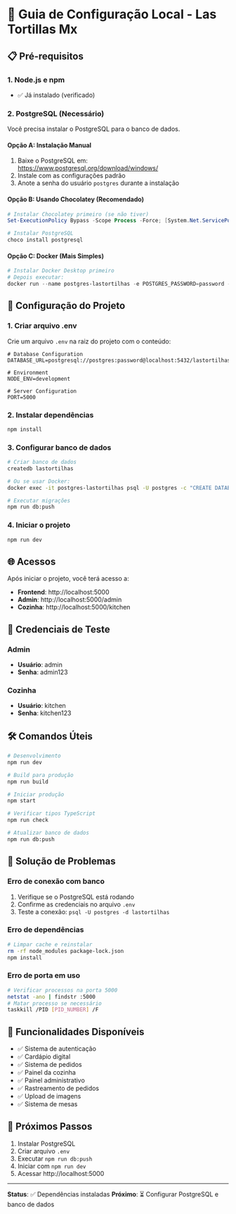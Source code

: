 # 🚀 Guia de Configuração Local - Las Tortillas Mx

## 📋 Pré-requisitos

### 1. **Node.js e npm**
- ✅ Já instalado (verificado)

### 2. **PostgreSQL** (Necessário)
Você precisa instalar o PostgreSQL para o banco de dados.

#### **Opção A: Instalação Manual**
1. Baixe o PostgreSQL em: https://www.postgresql.org/download/windows/
2. Instale com as configurações padrão
3. Anote a senha do usuário `postgres` durante a instalação

#### **Opção B: Usando Chocolatey (Recomendado)**
```powershell
# Instalar Chocolatey primeiro (se não tiver)
Set-ExecutionPolicy Bypass -Scope Process -Force; [System.Net.ServicePointManager]::SecurityProtocol = [System.Net.ServicePointManager]::SecurityProtocol -bor 3072; iex ((New-Object System.Net.WebClient).DownloadString('https://community.chocolatey.org/install.ps1'))

# Instalar PostgreSQL
choco install postgresql
```

#### **Opção C: Docker (Mais Simples)**
```powershell
# Instalar Docker Desktop primeiro
# Depois executar:
docker run --name postgres-lastortilhas -e POSTGRES_PASSWORD=password -e POSTGRES_DB=lastortilhas -p 5432:5432 -d postgres:15
```

## 🔧 Configuração do Projeto

### 1. **Criar arquivo .env**
Crie um arquivo `.env` na raiz do projeto com o conteúdo:

```env
# Database Configuration
DATABASE_URL=postgresql://postgres:password@localhost:5432/lastortilhas

# Environment
NODE_ENV=development

# Server Configuration
PORT=5000
```

### 2. **Instalar dependências**
```bash
npm install
```

### 3. **Configurar banco de dados**
```bash
# Criar banco de dados
createdb lastortilhas

# Ou se usar Docker:
docker exec -it postgres-lastortilhas psql -U postgres -c "CREATE DATABASE lastortilhas;"

# Executar migrações
npm run db:push
```

### 4. **Iniciar o projeto**
```bash
npm run dev
```

## 🌐 Acessos

Após iniciar o projeto, você terá acesso a:

- **Frontend**: http://localhost:5000
- **Admin**: http://localhost:5000/admin
- **Cozinha**: http://localhost:5000/kitchen

## 🔑 Credenciais de Teste

### **Admin**
- **Usuário**: admin
- **Senha**: admin123

### **Cozinha**
- **Usuário**: kitchen
- **Senha**: kitchen123

## 🛠️ Comandos Úteis

```bash
# Desenvolvimento
npm run dev

# Build para produção
npm run build

# Iniciar produção
npm start

# Verificar tipos TypeScript
npm run check

# Atualizar banco de dados
npm run db:push
```

## 🐛 Solução de Problemas

### **Erro de conexão com banco**
1. Verifique se o PostgreSQL está rodando
2. Confirme as credenciais no arquivo `.env`
3. Teste a conexão: `psql -U postgres -d lastortilhas`

### **Erro de dependências**
```bash
# Limpar cache e reinstalar
rm -rf node_modules package-lock.json
npm install
```

### **Erro de porta em uso**
```bash
# Verificar processos na porta 5000
netstat -ano | findstr :5000
# Matar processo se necessário
taskkill /PID [PID_NUMBER] /F
```

## 📱 Funcionalidades Disponíveis

- ✅ Sistema de autenticação
- ✅ Cardápio digital
- ✅ Sistema de pedidos
- ✅ Painel da cozinha
- ✅ Painel administrativo
- ✅ Rastreamento de pedidos
- ✅ Upload de imagens
- ✅ Sistema de mesas

## 🎯 Próximos Passos

1. Instalar PostgreSQL
2. Criar arquivo `.env`
3. Executar `npm run db:push`
4. Iniciar com `npm run dev`
5. Acessar http://localhost:5000

---

**Status**: ✅ Dependências instaladas
**Próximo**: ⏳ Configurar PostgreSQL e banco de dados